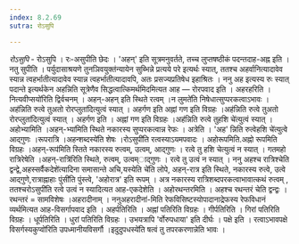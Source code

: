 ```yaml
---
index: 8.2.69
sutra: रोऽसुपि

---
```

_रोऽसुपि_ - रोऽसुपि । रः-असुपीति छेदः । 'अहन्' इति सूत्रमनुवर्तते, तच्च लुप्तषष्ठीकं पदन्तदाह-अह्न इति । नतु सुपीति । पर्युदासाश्रयणे तुनञिवयुक्त॑न्यायेन सुब्भिन्ने प्रत्यये परे इत्यर्थः स्यात्, ततश्च अहर्वानित्यादावेव स्यान्न त्वहर्भातीत्यादावेव स्यान्न त्वहर्भातीत्यादावपि, अतः प्रसज्यप्रतिषेध इहाश्रितः । ननु अह इत्यस्य रुः स्यात् पदान्ते इत्यर्थकेन अहन्निति सूत्रेणैव सिद्धत्वात्किमर्थमिदमित्यत आह — रोरपवाद इति । अहरहरिति ।नित्यवीप्सयो॑रिति द्विर्वचनम् । अहन्-अहन् इति स्थिते रत्वम् ।न लुमते॑ति निषेधात्सुप्परकत्वाऽभावः ।अह॑न्निति रुत्वे तुअतो रोरप्लुता॑दित्युत्वं स्यात् । अहर्गण इति अह्नां गण इति विग्रहः ।अह॑न्निति रुत्वे तुअतो रोरप्लुता॑दित्युत्वं स्यात् । अहर्गण इति । अह्नां गण इति विग्रहः ।अह॑न्निति रुत्वे तुहशि चे॑त्युत्वं स्यात् । अहोभ्यामिति ।अहन्-भ्या॑मिति स्थिते नकारस्य सुप्परकत्वान्न रेफः । अत्रेति । 'अह' न्निति रुत्वेहशि चे॑त्युत्वे आद्गुणः ।रूपरात्रि ।अहन्शब्दस्ये॑ति शेषः ।रोऽसुपी॑ति रत्वस्याऽयमपवादः । अहोरूपमिति.अह्नो रूपमिति विग्रहः ।अहन्-रूप॑मिति स्तिते नकारस्य रुत्वम्, उत्वम्, आद्गुणः । रत्वे तु हशि चेत्युत्वं न स्यात् । गतमहो रात्रिरेषेति ।अहन्-रात्रि॑रिति स्थिते, रुत्वम्, उत्वम्ाद्गुणः । रत्वे तु उत्वं न स्यात् । ननु अहश्च रात्रिश्चेति द्वन्द्वे,अहस्सर्वैकदेशे॑त्यादिना समासान्ते अचि,यस्येति चे॑ति लोपे, अहन्-रात्र इति स्थिते, नकारस्य रुत्वे, उत्वे आद्गुणे,रात्राह्नाहाः पुंसी॑ति पुंस्त्वे, 'अहोरात्र' इति रूपम् । अत्र नकारस्य रात्रिशब्दपरकत्वाभावात्कथं रुत्वम् , ततश्चरोऽसुपी॑ति रत्वे उत्वं न स्यादित्यत आह-एकदेशेति । अहोरथन्तरमिति । अहश्च रथन्तरं चेति द्वन्द्वः । रथन्तरं = सामविशेषः ।अहरादीनाम् । ननुअहरादीना॑-मिति रेफविसिष्टस्योपादानाद्रेफस्य रेफविधानं व्यर्थमित्यत आह-विसर्गापवाद इति । अहर्पतिरिति । अह्नां पतिरिति विग्रहः । गीर्पतिरिति । गिरां पतिरिति विग्रहः । धूर्पतिरिति । धुरां पतिरिति विग्रहः । उभयत्रापि 'र्वोरुपधाया' इति दीर्घः । पक्षे इति । रत्वाऽभावपक्षे विसर्गस्यकुप्वो॑रिति उपध्मानीयविसर्गौ ।इदुदुपधस्ये॑ति षत्वं तु तपरकरणान्नेति भावः । 